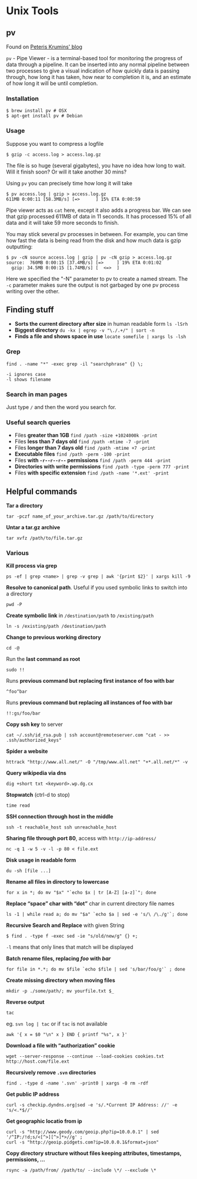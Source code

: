 # Unix Tools #

## pv ##

Found on [Peteris Krumins' blog ](http://www.catonmat.net/blog/unix-utilities-pipe-viewer/)

`pv` - Pipe Viewer - is a terminal-based tool for monitoring the progress of data through a pipeline. It can be inserted into any normal pipeline between two processes to give a visual indication of how quickly data is passing through, how long it has taken, how near to completion it is, and an estimate of how long it will be until completion.

### Installation ###

	$ brew install pv # OSX
	$ apt-get install pv # Debian

### Usage ###

Suppose you want to compress a logfile

	$ gzip -c access.log > access.log.gz

The file is so huge (several gigabytes), you have no idea how long to wait. Will it finish soon? Or will it take another 30 mins?

Using `pv` you can precisely time how long it will take

	$ pv access.log | gzip > access.log.gz
	611MB 0:00:11 [58.3MB/s] [=>      ] 15% ETA 0:00:59

Pipe viewer acts as `cat` here, except it also adds a progress bar. We can see that gzip processed 611MB of data in 11 seconds. It has processed 15% of all data and it will take 59 more seconds to finish.

You may stick several pv processes in between. For example, you can time how fast the data is being read from the disk and how much data is gzip outputting:

	$ pv -cN source access.log | gzip | pv -cN gzip > access.log.gz
	source:  760MB 0:00:15 [37.4MB/s] [=>     ] 19% ETA 0:01:02
	  gzip: 34.5MB 0:00:15 [1.74MB/s] [  <=>  ]

Here we specified the "-N" parameter to pv to create a named stream. The `-c` parameter makes sure the output is not garbaged by one pv process writing over the other.

## Finding stuff

*   **Sorts the current directory after size** in human readable form `ls -lSrh`
*   **Biggest directory** `du -kx | egrep -v "\./.+/" | sort -n`
*   **Finds a file and shows space in use** `locate somefile | xargs ls -lsh`

### Grep

`find . -name "*" -exec grep -il "searchphrase" {} \;`

    -i ignores case
    -l shows filename

### Search in man pages

Just type `/` and then the word you search for.

### Useful search queries

*   Files **greater than 1GB** `find /path -size +1024000k -print`
*   Files **less than 7 days old** `find /path -mtime -7 -print`
*   Files **longer than 7 days old** `find /path -mtime +7 -print`
*   **Executable files** `find /path -perm -100 -print`
*   Files **with `-r--r--r--` permissions** `find /path -perm 444 -print`
*   **Directories with write permissions** `find /path -type -perm 777 -print`
*   Files **with specific extension** `find /path -name '*.ext' -print`

## Helpful commands ##

**Tar a directory**

	tar -pczf name_of_your_archive.tar.gz /path/to/directory

**Untar a tar.gz archive**

	tar xvfz /path/to/file.tar.gz

### Various ###

**Kill process via grep**

	ps -ef | grep <name> | grep -v grep | awk '{print $2}' | xargs kill -9

**Resolve to canonical path**. Useful if you used symbolic links to switch into a directory

    pwd -P

**Create symbolic link** in `/destination/path` to `/existing/path`

    ln -s /existing/path /destination/path

**Change to previous working directory**

    cd -@

Run the **last command as root**

    sudo !!

Runs **previous command but replacing first instance of foo with bar**

    ^foo^bar

Runs **previous command but replacing all instances of foo with bar**

    !!:gs/foo/bar

**Copy ssh key** to server

    cat ~/.ssh/id_rsa.pub | ssh account@remoteserver.com "cat - >> .ssh/authorized_keys"

**Spider a website**

    httrack "http://www.all.net/" -O "/tmp/www.all.net" "+*.all.net/*" -v

**Query wikipedia via dns**

    dig +short txt <keyword>.wp.dg.cx

**Stopwatch** (ctrl-d to stop)

    time read

**SSH connection through host in the middle**

    ssh -t reachable_host ssh unreachable_host

**Sharing file through port 80**, access with `http://ip-address/`

    nc -q 1 -w 5 -v -l -p 80 < file.ext

**Disk usage in readable form**

    du -sh [file ...]

**Rename all files in directory to lowercase**

    for x in *; do mv "$x" "`echo $x | tr [A-Z] [a-z]`"; done

**Replace “space” char with “dot”** char in current directory file names

    ls -1 | while read a; do mv "$a" `echo $a | sed -e 's/\ /\./g'`; done

**Recursive Search and Replace** with given String

	$ find . -type f -exec sed -ie "s/old/new/g" {} +;

`-l` means that only lines that match will be displayed

**Batch rename files, replacing *foo* with *bar***

    for file in *.*; do mv $file `echo $file | sed 's/bar/foo/g'` ; done

**Create missing directory when moving files**

    mkdir -p ./some/path/; mv yourfile.txt $_

**Reverse output**

	tac

eg. `svn log | tac` or if `tac` is not available

	awk '{ x = $0 "\n" x } END { printf "%s", x }'

**Download a file with “authorization” cookie**

    wget --server-response --continue --load-cookies cookies.txt http://host.com/file.ext

**Recursively remove `.svn` directories**

    find . -type d -name '.svn' -print0 | xargs -0 rm -rdf

**Get public IP address**

    curl -s checkip.dyndns.org|sed -e 's/.*Current IP Address: //' -e 's/<.*$//'

**Get geographic locatio from ip**

    curl -s "http://www.geody.com/geoip.php?ip=10.0.0.1" | sed '/^IP:/!d;s/<[^>][^>]*>//g' ;
    curl -s "http://geoip.pidgets.com?ip=10.0.0.1&format=json"

**Copy directory structure without files keeping attributes, timestamps, permissions, …**

    rsync -a /path/from/ /path/to/ --include \*/ --exclude \*
